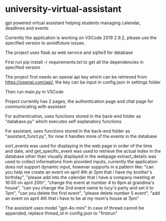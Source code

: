 # university-virtual-assistant
gpt powered virtual assistant helping students managing calendar, deadlines and events

Currently the application is working on VSCode 2019 2.9.2, please use the specified version to avoidfuture issues.

The project uses flask as web service and sqlite3 for database

First run pip install -r requirements.txt to get all the dependencies in specified version

The project first needs an openai api key which can be retrieved from https://openai.com/api/, the key can be input in config.json in settings folder

Then run main.py in VSCode

Project currently has 2 pages, the authentication page and chat page for communicating with assistant

For authentication, uses functions stored in the back-end folder as "database.py" which executes self explanatory functions

For assistant, uses functions stored in the back-end folder as "assistant_funct.py", for now it handles more of the events in the database

sort_events was used for displaying in the web page in order of the time and date, and get_specific_event was used to retrieve the actual index in the database other than visually displayed in the webpage
extract_details was used to collect informations from provided inputs, currently the application does not support dynamic input, however supports in a pattern like:
    "can you help me create an event on april 4th at 2pm that i have my brother's birthday",
    "please add into the calendar that i have a company meeting at 16:00 on april 20th",
    "change the event at number 4 to 6pm at grandma's house",
    "can you change the 2nd event name to lucy's party and set it to 7pm",
    "can you delete the first event",
    "please delete number 5 event",
    "add an event on april 4th that i have to be at my mom's house at 7pm"

The assistant uses model "gpt-4o-mini"
In case of thread cannot be appended, replace thread_id in config.json to "firstrun"
